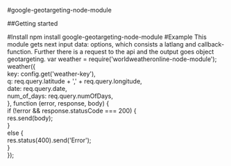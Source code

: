 #google-geotargeting-node-module

##Getting started

#Install
    npm install google-geotargeting-node-module
#Example
This module gets next input data: options, which consists a latlang and callback-function. 
Further there is a request to the api and the output goes object geotargeting.
    var weather = require('worldweatheronline-node-module');  
    weather({  
            key: config.get('weather-key'),  
            q: req.query.latitude + ',' + req.query.longitude,  
            date: req.query.date,  
            num_of_days: req.query.numOfDays,  
        }, function (error, response, body) {  
            if (!error && response.statusCode === 200) {  
                res.send(body);  
            }  
            else {  
                res.status(400).send('Error');  
            }  
        });  

